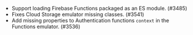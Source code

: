 - Support loading Firebase Functions packaged as an ES module. (#3485)
- Fixes Cloud Storage emulator missing classes. (#3541)
- Add missing properties to Authentication functions `context` in the Functions emulator. (#3536)
